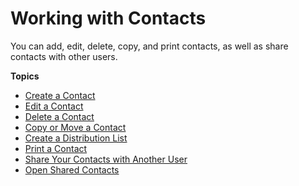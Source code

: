 # Working with Contacts<a name="contacts_overview"></a>

You can add, edit, delete, copy, and print contacts, as well as share contacts with other users\.

**Topics**
+ [Create a Contact](create_contact.md)
+ [Edit a Contact](edit_contact.md)
+ [Delete a Contact](delete_contact.md)
+ [Copy or Move a Contact](copy_move_contact.md)
+ [Create a Distribution List](create_distribution_list.md)
+ [Print a Contact](print_contact.md)
+ [Share Your Contacts with Another User](share_your_contacts.md)
+ [Open Shared Contacts](open_shared_contacts.md)